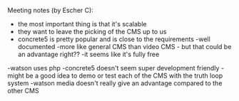 Meeting notes (by Escher C):

- the most important thing is that it's scalable
- they want to leave the picking of the CMS up to us
- concrete5 is pretty popular and is close to the requirements
     -well documented
     -more like general CMS than video CMS - but that could be an advantage right??
     -it seems like it's fully free

-watson uses php
-concrete5 doesn't seem super development friendly
-might be a good idea to demo or test each of the CMS with the truth loop system
-watson media doesn't really give an advantage compared to the other CMS 
